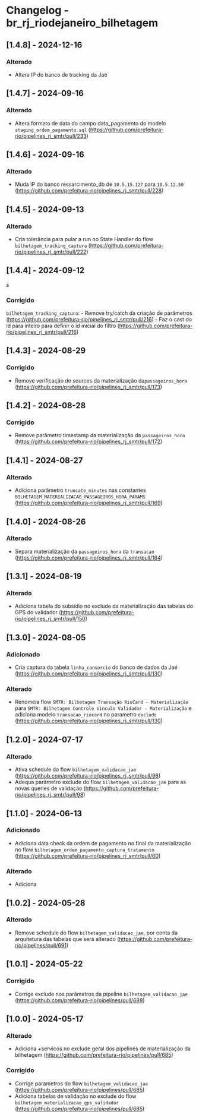 # Changelog - br_rj_riodejaneiro_bilhetagem

## [1.4.8] - 2024-12-16

### Alterado
- Altera IP do banco de tracking da Jaé

## [1.4.7] - 2024-09-16

### Alterado
- Altera formato de data do campo data_pagamento do modelo `staging_ordem_pagamento.sql` (https://github.com/prefeitura-rio/pipelines_rj_smtr/pull/233)

## [1.4.6] - 2024-09-16

### Alterado
- Muda IP do banco ressarcimento_db de `10.5.15.127` para `10.5.12.50` (https://github.com/prefeitura-rio/pipelines_rj_smtr/pull/228)

## [1.4.5] - 2024-09-13

### Alterado
- Cria tolerância para pular a run no State Handler do flow `bilhetagem_tracking_captura` (https://github.com/prefeitura-rio/pipelines_rj_smtr/pull/222)

## [1.4.4] - 2024-09-12
s
### Corrigido

`bilhetagem_tracking_captura`:
    - Remove try/catch da criação de parâmetros (https://github.com/prefeitura-rio/pipelines_rj_smtr/pull/216)
    - Faz o cast do id para inteiro para definir o id inicial do filtro (https://github.com/prefeitura-rio/pipelines_rj_smtr/pull/216)

## [1.4.3] - 2024-08-29

### Corrigido

- Remove verificação de sources da materialização da`passageiros_hora` (https://github.com/prefeitura-rio/pipelines_rj_smtr/pull/173)

## [1.4.2] - 2024-08-28

### Corrigido

- Remove parâmetro timestamp da materialização da `passageiros_hora` (https://github.com/prefeitura-rio/pipelines_rj_smtr/pull/172)

## [1.4.1] - 2024-08-27

### Alterado

- Adiciona parâmetro `truncate_minutes` nas constantes `BILHETAGEM_MATERIALIZACAO_PASSAGEIROS_HORA_PARAMS` (https://github.com/prefeitura-rio/pipelines_rj_smtr/pull/169)

## [1.4.0] - 2024-08-26

### Alterado

- Separa materialização da `passageiros_hora` da `transacao` (https://github.com/prefeitura-rio/pipelines_rj_smtr/pull/164)

## [1.3.1] - 2024-08-19

### Alterado

- Adiciona tabela do subsídio no exclude da materialização das tabelas do GPS do validador (https://github.com/prefeitura-rio/pipelines_rj_smtr/pull/150)

## [1.3.0] - 2024-08-05

### Adicionado

- Cria captura da tabela `linha_consorcio` do banco de dados da Jaé (https://github.com/prefeitura-rio/pipelines_rj_smtr/pull/130)

### Alterado

- Renomeia flow `SMTR: Bilhetagem Transação RioCard - Materialização` para `SMTR: Bilhetagem Controle Vinculo Validador - Materialização` e adiciona modelo `transacao_riocard` no parametro `exclude`  (https://github.com/prefeitura-rio/pipelines_rj_smtr/pull/130)

## [1.2.0] - 2024-07-17

### Alterado

- Ativa schedule do flow `bilhetagem_validacao_jae` (https://github.com/prefeitura-rio/pipelines_rj_smtr/pull/98)
- Adequa parâmetro exclude do flow `bilhetagem_validacao_jae` para as novas queries de validação (https://github.com/prefeitura-rio/pipelines_rj_smtr/pull/98)

## [1.1.0] - 2024-06-13

### Adicionado

- Adiciona data check da ordem de pagamento no final da materialização no flow `bilhetagem_ordem_pagamento_captura_tratamento` (https://github.com/prefeitura-rio/pipelines_rj_smtr/pull/60)

### Alterado

- Adiciona

## [1.0.2] - 2024-05-28

### Alterado

- Remove schedule do flow `bilhetagem_validacao_jae`, por conta da arquitetura das tabelas que será alterado (https://github.com/prefeitura-rio/pipelines/pull/691)

## [1.0.1] - 2024-05-22

### Corrigido

- Corrige exclude nos parâmetros da pipeline `bilhetagem_validacao_jae` (https://github.com/prefeitura-rio/pipelines/pull/689)

## [1.0.0] - 2024-05-17

### Alterado

- Adiciona +servicos no exclude geral dos pipelines de materialização da bilhetagem (https://github.com/prefeitura-rio/pipelines/pull/685)

### Corrigido

- Corrige parametros do flow `bilhetagem_validacao_jae` (https://github.com/prefeitura-rio/pipelines/pull/685)
- Adiciona tabelas de validação no exclude do flow `bilhetagem_materializacao_gps_validador` (https://github.com/prefeitura-rio/pipelines/pull/685)